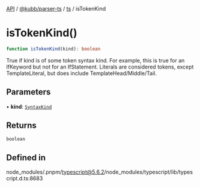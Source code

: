 [API](../../../../../packages.md) / [@kubb/parser-ts](../../../index.md) / [ts](../index.md) / isTokenKind

# isTokenKind()

```ts
function isTokenKind(kind): boolean
```

True if kind is of some token syntax kind.
For example, this is true for an IfKeyword but not for an IfStatement.
Literals are considered tokens, except TemplateLiteral, but does include TemplateHead/Middle/Tail.

## Parameters

• **kind**: [`SyntaxKind`](../enumerations/SyntaxKind.md)

## Returns

`boolean`

## Defined in

node\_modules/.pnpm/typescript@5.6.2/node\_modules/typescript/lib/typescript.d.ts:8683

